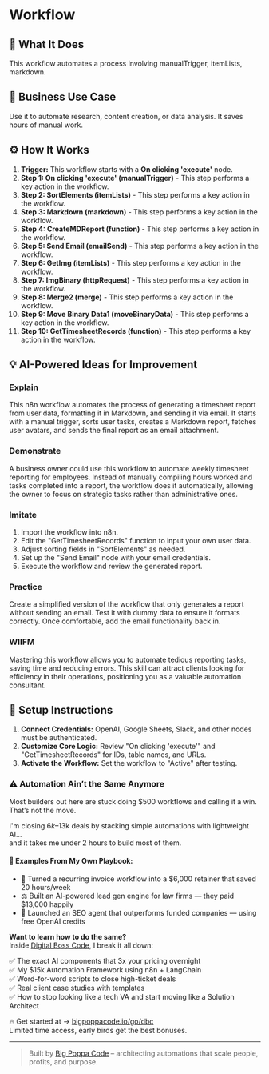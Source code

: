 # Workflow

## 🚀 What It Does
This workflow automates a process involving manualTrigger, itemLists, markdown.

## 💼 Business Use Case
Use it to automate research, content creation, or data analysis. It saves hours of manual work.

## ⚙️ How It Works
1.  **Trigger:** This workflow starts with a **On clicking 'execute'** node.
2. **Step 1: On clicking 'execute' (manualTrigger)** - This step performs a key action in the workflow.
3. **Step 2: SortElements (itemLists)** - This step performs a key action in the workflow.
4. **Step 3: Markdown (markdown)** - This step performs a key action in the workflow.
5. **Step 4: CreateMDReport (function)** - This step performs a key action in the workflow.
6. **Step 5: Send Email (emailSend)** - This step performs a key action in the workflow.
7. **Step 6: GetImg (itemLists)** - This step performs a key action in the workflow.
8. **Step 7: ImgBinary (httpRequest)** - This step performs a key action in the workflow.
9. **Step 8: Merge2 (merge)** - This step performs a key action in the workflow.
10. **Step 9: Move Binary Data1 (moveBinaryData)** - This step performs a key action in the workflow.
11. **Step 10: GetTimesheetRecords (function)** - This step performs a key action in the workflow.

## 💡 AI-Powered Ideas for Improvement
### Explain
This n8n workflow automates the process of generating a timesheet report from user data, formatting it in Markdown, and sending it via email. It starts with a manual trigger, sorts user tasks, creates a Markdown report, fetches user avatars, and sends the final report as an email attachment.

### Demonstrate
A business owner could use this workflow to automate weekly timesheet reporting for employees. Instead of manually compiling hours worked and tasks completed into a report, the workflow does it automatically, allowing the owner to focus on strategic tasks rather than administrative ones.

### Imitate
1. Import the workflow into n8n.
2. Edit the "GetTimesheetRecords" function to input your own user data.
3. Adjust sorting fields in "SortElements" as needed.
4. Set up the "Send Email" node with your email credentials.
5. Execute the workflow and review the generated report.

### Practice
Create a simplified version of the workflow that only generates a report without sending an email. Test it with dummy data to ensure it formats correctly. Once comfortable, add the email functionality back in.

### WIIFM
Mastering this workflow allows you to automate tedious reporting tasks, saving time and reducing errors. This skill can attract clients looking for efficiency in their operations, positioning you as a valuable automation consultant.

## 🔧 Setup Instructions
1. **Connect Credentials:** OpenAI, Google Sheets, Slack, and other nodes must be authenticated.
2. **Customize Core Logic:** Review "On clicking 'execute'" and "GetTimesheetRecords" for IDs, table names, and URLs.
3. **Activate the Workflow:** Set the workflow to "Active" after testing.

### ⚠️ Automation Ain’t the Same Anymore

Most builders out here are stuck doing $500 workflows and calling it a win.  
That’s not the move.  

I'm closing $6k–$13k deals by stacking simple automations with lightweight AI...  
and it takes me under 2 hours to build most of them.

#### 🧠 Examples From My Own Playbook:
- 🔁 Turned a recurring invoice workflow into a $6,000 retainer that saved 20 hours/week  
- ⚖️ Built an AI-powered lead gen engine for law firms — they paid $13,000 happily  
- 🚀 Launched an SEO agent that outperforms funded companies — using free OpenAI credits  

**Want to learn how to do the same?**  
Inside [Digital Boss Code](https://bigpoppacode.io/go/dbc), I break it all down:

✅ The exact AI components that 3x your pricing overnight  
✅ My $15k Automation Framework using n8n + LangChain  
✅ Word-for-word scripts to close high-ticket deals  
✅ Real client case studies with templates  
✅ How to stop looking like a tech VA and start moving like a Solution Architect  

🔥 Get started at → [bigpoppacode.io/go/dbc](https://bigpoppacode.io/go/dbc)  
Limited time access, early birds get the best bonuses.

---
> Built by [Big Poppa Code](https://bigpoppacode.io) – architecting automations that scale people, profits, and purpose.
